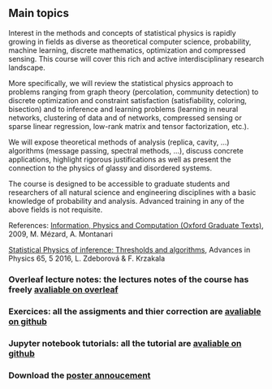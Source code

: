 ## Main topics

Interest in the methods and concepts of statistical physics is rapidly growing in fields as diverse as theoretical computer science, probability, machine learning, discrete mathematics, optimization and compressed sensing. This course will cover this rich and active interdisciplinary research landscape.

More specifically, we will review the statistical physics approach to problems ranging from graph theory (percolation, community detection) to discrete optimization and constraint satisfaction (satisfiability, coloring, bisection) and to inference and learning problems (learning in neural networks, clustering of data and of networks, compressed sensing or sparse linear regression, low-rank matrix and tensor factorization, etc.).

We will expose theoretical methods of analysis (replica, cavity, ...) algorithms (message passing, spectral methods, ...), discuss concrete applications, highlight rigorous justifications as well as present the connection to the physics of glassy and disordered systems.

The course is designed to be accessible to graduate students and researchers of all natural science and engineering disciplines with a basic knowledge of probability and analysis. Advanced training in any of the above fields is not requisite.

 References: 
 [Information, Physics and Computation (Oxford Graduate Texts)](https://web.stanford.edu/~montanar/RESEARCH/book.html), 2009, M. Mézard, A. Montanari
 
[Statistical Physics of inference: Thresholds and algorithms](https://arxiv.org/abs/1511.02476), Advances in Physics 65, 5 2016, L. Zdeborová & F. Krzakala 

### Overleaf lecture notes: the lectures notes of the course has freely [avaliable on overleaf](https://www.overleaf.com/16367764mcnrxmkntrkf)

### Exercices: all the assigments and thier correction are [avaliable on github](https://github.com/sphinxteam/DukeLecture2018/tree/master/exercices)


### Jupyter notebook tutorials: all the tutorial are [avaliable on github](https://github.com/sphinxteam/DukeLecture2018/tree/master/AMP-tuto)

### Download the [poster annoucement](DUKE.pdf)

